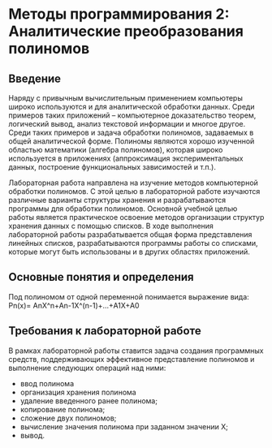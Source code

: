 # Методы программирования 2: Аналитические преобразования полиномов

## Введение

  Наряду с привычным вычислительным применением компьютеры широко используются
и для аналитической обработки данных. Среди примеров таких приложений – компьютерное
доказательство теорем, логический вывод, анализ текстовой информации и многое другое.
Среди таких примеров и задача обработки полиномов, задаваемых в общей аналитической
форме. Полиномы являются хорошо изученной областью математики (алгебра полиномов),
которая широко используется в приложениях (аппроксимация экспериментальных данных,
построение функциональных зависимостей и т.п.).

  Лабораторная работа направлена на изучение методов компьютерной обработки
полиномов. С этой целью в лабораторной работе изучаются различные варианты структуры
хранения и разрабатываются программы для обработки полиномов. Основной учебной целью
работы является практическое освоение методов организации структур хранения данных с
помощью списков. В ходе выполнения лабораторной работы разрабатывается общая форма
представления линейных списков, разрабатываются программы работы со списками, которые
могут быть использованы и в других областях приложений.

## Основные понятия и определения
Под полиномом от одной переменной понимается выражение вида:
Pn(x)= AnX^n+An-1X^(n-1)+…+A1X+A0

## Требования к лабораторной работе

В рамках лабораторной работы ставится задача создания программных средств,
поддерживающих эффективное представление полиномов и выполнение следующих
операций над ними:
- ввод полинома
- организация хранения полинома
- удаление введенного ранее полинома;
- копирование полинома;
- сложение двух полиномов;
- вычисление значения полинома при заданном значении X;
- вывод.

